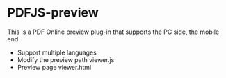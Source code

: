 # PDFJS-preview
This is a PDF Online preview plug-in that supports the PC side, the mobile end
- Support multiple languages
- Modify the preview path viewer.js
- Preview page viewer.html
